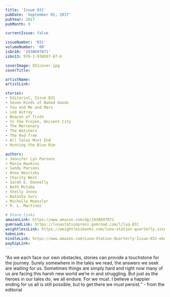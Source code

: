 ```yaml
---
title: 'Issue 031'
pubDate: 'September 01, 2017'
pubYear: 2017
pubMonth: 9

currentIssue: false

issueNumber: '031'
volumeNumber: '08'
isbn10: '1938697871'
isbn13: 978-1-938697-87-6

coverImage: 031cover.jpg
coverTitle: 

artistName: 
artistLink: 

stories:
- Editorial, Issue 031
- Seven Kinds of Baked Goods
- You and Me and Mars
- Led Astray
- Beacon of Truth
- In the Frozen, Ancient City
- The Mercenary
- The Watchers
- The Red Tree
- All Tales Must End
- Hunting the Blue Rim

authors:
- Jennifer Lyn Parsons
- Maria Haskins
- Sandy Parsons
- Anna Novitzky
- Charity West
- Sarah E. Donnelly
- Beth McCabe
- Shelly Jones
- Natasha Suri
- Michelle Muenzler
- R. L. Martinez

# Store links
amazonLink: https://www.amazon.com/dp/1938697871
gumroadLink: https://lunastationpress.gumroad.com/l/lsq-031
weightlessLink: https://weightlessbooks.com/luna-station-quarterly-issue-031/
koboLink: 
kindleLink: https://www.amazon.com/Luna-Station-Quarterly-Issue-031-ebook/dp/B075D928RZ
payhipLink: 
---
```


“As we each face our own obstacles, stories can provide a touchstone for the journey. Surely somewhere in the tales we read, the answers we seek are waiting for us. Sometimes things are simply hard and right now many of us are facing this harsh new world we’re in and struggling. But just as the heroes in our tales do, we all endure. For we must. I believe a happier ending for us all is still possible, but to get there we must persist.” - from the editorial
&nbsp;
